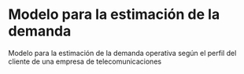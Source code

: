 # Modelo para la estimación de la demanda
Modelo para la estimación de la demanda operativa según el perfil del cliente de una empresa de telecomunicaciones
